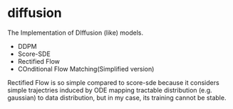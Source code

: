 diffusion
===

The Implementation of DIffusion (like) models.

- DDPM
- Score-SDE
- Rectified Flow
- COnditional Flow Matching(Simplified version)

Rectified Flow is so simple compared to score-sde because it considers simple trajectries induced by ODE mapping tractable distribution (e.g. gaussian) to data distribution, but in my case, its training cannot be stable.